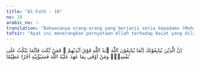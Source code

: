 ```yaml
---
title: "Al-Fath - 10"
no: 10
arabic_no: ١٠
translation: "Bahwasanya orang-orang yang berjanji setia kepadamu (Muhammad), sesungguhnya mereka hanya berjanji setia kepada Allah. Tangan Allah di atas tangan mereka, maka barangsiapa melanggar janji, maka sesungguhnya dia melanggar atas (janji) sendiri; dan barangsiapa menepati janjinya kepada Allah maka Dia akan memberinya pahala yang besar. "
tafsir: "Ayat ini menerangkan pernyataan Allah terhadap baiat yang dilakukan para sahabat kepada Rasulullah saw bahwa hal itu juga berarti mengadakan baiat kepada Allah. Baiat ialah suatu janji setia atau ikrar yang dilakukan oleh seseorang atau beberapa orang yang berisi pengakuan untuk menaati seseorang misalnya karena ia diangkat menjadi pemimpin atau khalifah.\n\nYang dimaksud dengan baiat dalam ayat ini ialah Bai'atur Ridhwan yang terjadi di Hudaibiyyah yang dilakukan para sahabat di bawah pohon Samurah. Para sahabat waktu itu berjanji kepada Rasulullah saw bahwa mereka tidak akan lari dari medan pertempuran serta akan bertempur sampai titik darah penghabisan memerangi orang-orang musyrik Mekah, seandainya kabar yang disampaikan kepada mereka bahwa 'Utsman bin 'Affan yang diutus Rasulullah itu benar telah mati dibunuh orang musyrik Mekah.\n\nDiriwayatkan oleh al-Bukhari dari Qatadah bahwa ia berkata kepada Sa'id bin al-Musayyab, \"Berapa jumlah orang yang ikut Bai'ah ar-Ridhwan?\" Sa'id menjawab, \"Seribu lima ratus orang.\" Ada pula yang berpendapat jumlahnya seribu empat ratus orang.\n\nDalam ayat ini, diterangkan cara baiat yang dilakukan para sahabat kepada Rasulullah saw yaitu dengan meletakkan tangan Rasul di atas tangan orang-orang yang berjanji. Dalam posisi demikian, diucapkanlah kata baiat.\n\nMaksud kalimat \"tangan Allah di atas tangan mereka\" ialah untuk menyatakan bahwa berjanji dengan Rasulullah saw sama hukumnya dengan berjanji kepada Allah. Tangan Allah dalam konteks ayat ini merupakan arti kiasan, karena Allah Mahasuci dari segala sifat yang menyerupai makhluk-Nya. Oleh karena itu, ada ahli tafsir yang mengartikan tangan di sini dengan kekuasaan.\n\nKemudian diterangkan akibat yang akan dialami orang-orang yang mengingkari perjanjian itu, yaitu mereka akan memikul dosa yang besar. Dosa besar itu diberlakukan terhadap mereka karena tidak mau membaiat Nabi saw, sedangkan kaum Muslimin membaiat beliau secara pribadi. Sebaliknya diterangkan pula pahala yang akan diperoleh orang-orang yang menepati baiatnya. Mereka akan memperoleh pahala yang berlipat ganda di akhirat dan tempat mereka adalah surga yang penuh dengan kenikmatan."
---
```


اِنَّ الَّذِيْنَ يُبَايِعُوْنَكَ اِنَّمَا يُبَايِعُوْنَ اللّٰهَ ۗيَدُ اللّٰهِ فَوْقَ اَيْدِيْهِمْ ۚ فَمَنْ نَّكَثَ فَاِنَّمَا يَنْكُثُ عَلٰى نَفْسِهٖۚ وَمَنْ اَوْفٰى بِمَا عٰهَدَ عَلَيْهُ اللّٰهَ فَسَيُؤْتِيْهِ اَجْرًا عَظِيْمًا ࣖ 

